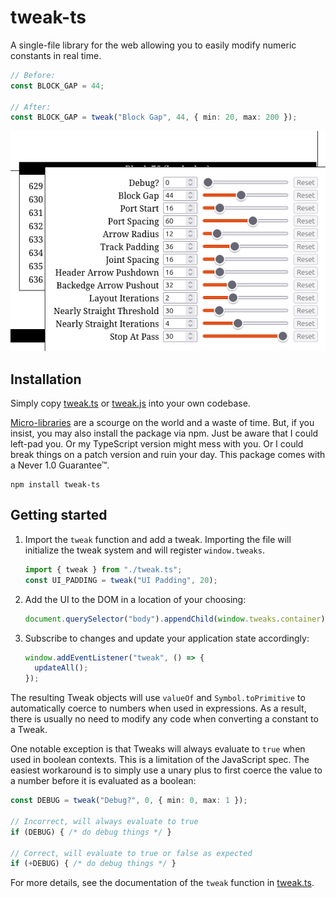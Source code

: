 # tweak-ts

A single-file library for the web allowing you to easily modify numeric constants in real time.

```ts
// Before:
const BLOCK_GAP = 44;

// After:
const BLOCK_GAP = tweak("Block Gap", 44, { min: 20, max: 200 });
```

![Screenshot](screenshot.png)

## Installation

Simply copy [tweak.ts](./tweak.ts) or [tweak.js](./dist/tweak.js) into your own codebase.

[Micro-libraries](https://bvisness.me/microlibraries/) are a scourge on the world and a waste of time. But, if you insist, you may also install the package via npm. Just be aware that I could left-pad you. Or my TypeScript version might mess with you. Or I could break things on a patch version and ruin your day. This package comes with a Never 1.0 Guarantee™.

```
npm install tweak-ts
```

## Getting started

1. Import the `tweak` function and add a tweak. Importing the file will initialize the tweak system and will register `window.tweaks`.

    ```ts
    import { tweak } from "./tweak.ts";
    const UI_PADDING = tweak("UI Padding", 20);
    ```

2. Add the UI to the DOM in a location of your choosing:

    ```ts
    document.querySelector("body").appendChild(window.tweaks.container);
    ```

3. Subscribe to changes and update your application state accordingly:

    ```ts
    window.addEventListener("tweak", () => {
      updateAll();
    });
    ```

The resulting Tweak objects will use `valueOf` and `Symbol.toPrimitive` to automatically coerce to numbers when used in expressions. As a result, there is usually no need to modify any code when converting a constant to a Tweak.

One notable exception is that Tweaks will always evaluate to `true` when used in boolean contexts. This is a limitation of the JavaScript spec. The easiest workaround is to simply use a unary plus to first coerce the value to a number before it is evaluated as a boolean:

```ts
const DEBUG = tweak("Debug?", 0, { min: 0, max: 1 });

// Incorrect, will always evaluate to true
if (DEBUG) { /* do debug things */ }

// Correct, will evaluate to true or false as expected
if (+DEBUG) { /* do debug things */ }
```

For more details, see the documentation of the `tweak` function in [tweak.ts](./tweak.ts).